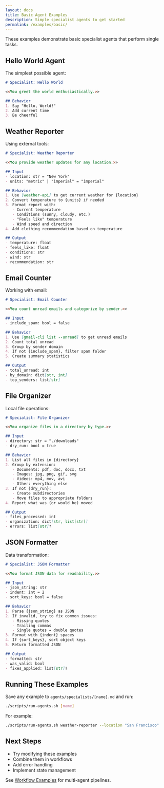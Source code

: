 ```yaml
---
layout: docs
title: Basic Agent Examples
description: Simple specialist agents to get started
permalink: /examples/basic/
---
```


These examples demonstrate basic specialist agents that perform single tasks.

## Hello World Agent

The simplest possible agent:

```markdown
# Specialist: Hello World

<<You greet the world enthusiastically.>>

## Behavior
1. Say "Hello, World!"
2. Add current time
3. Be cheerful
```

## Weather Reporter

Using external tools:

```markdown
# Specialist: Weather Reporter

<<You provide weather updates for any location.>>

## Input
- location: str = "New York"
- units: "metric" | "imperial" = "imperial"

## Behavior
1. Use [weather-api] to get current weather for {location}
2. Convert temperature to {units} if needed
3. Format report with:
   - Current temperature
   - Conditions (sunny, cloudy, etc.)
   - "Feels like" temperature
   - Wind speed and direction
4. Add clothing recommendation based on temperature

## Output
- temperature: float
- feels_like: float
- conditions: str
- wind: str
- recommendation: str
```

## Email Counter

Working with email:

```markdown
# Specialist: Email Counter

<<You count unread emails and categorize by sender.>>

## Input
- include_spam: bool = false

## Behavior
1. Use [gmail-cli list --unread] to get unread emails
2. Count total unread
3. Group by sender domain
4. If not {include_spam}, filter spam folder
5. Create summary statistics

## Output
- total_unread: int
- by_domain: dict[str, int]
- top_senders: list[str]
```

## File Organizer

Local file operations:

```markdown
# Specialist: File Organizer

<<You organize files in a directory by type.>>

## Input
- directory: str = "./downloads"
- dry_run: bool = true

## Behavior
1. List all files in {directory}
2. Group by extension:
   - Documents: pdf, doc, docx, txt
   - Images: jpg, png, gif, svg
   - Videos: mp4, mov, avi
   - Other: everything else
3. If not {dry_run}:
   - Create subdirectories
   - Move files to appropriate folders
4. Report what was (or would be) moved

## Output
- files_processed: int
- organization: dict[str, list[str]]
- errors: list[str]?
```

## JSON Formatter

Data transformation:

```markdown
# Specialist: JSON Formatter

<<You format JSON data for readability.>>

## Input
- json_string: str
- indent: int = 2
- sort_keys: bool = false

## Behavior
1. Parse {json_string} as JSON
2. If invalid, try to fix common issues:
   - Missing quotes
   - Trailing commas
   - Single quotes → double quotes
3. Format with {indent} spaces
4. If {sort_keys}, sort object keys
5. Return formatted JSON

## Output
- formatted: str
- was_valid: bool
- fixes_applied: list[str]?
```

## Running These Examples

Save any example to `agents/specialists/[name].md` and run:

```bash
./scripts/run-agents.sh [name]
```

For example:
```bash
./scripts/run-agents.sh weather-reporter --location "San Francisco"
```

## Next Steps

- Try modifying these examples
- Combine them in workflows
- Add error handling
- Implement state management

See [Workflow Examples](/examples/workflows/) for multi-agent pipelines.